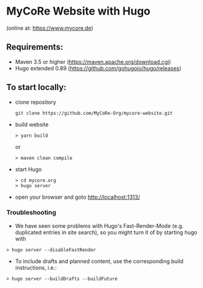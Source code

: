 # MyCoRe Website with Hugo
(online at: https://www.mycore.de)

## Requirements:
 - Maven 3.5 or higher (https://maven.apache.org/download.cgi)
 - Hugo extended 0.89 (https://github.com/gohugoio/hugo/releases)


## To start locally:

 - clone repository
   ```
   git clone https://github.com/MyCoRe-Org/mycore-website.git
   ```
 - build website
   ```
   > yarn build
   ```
   or
   ```
   > maven clean compile
   ```
- start Hugo
  ```
  > cd mycore.org
  > hugo server
  ```
- open your browser and goto <http://localhost:1313/>
 
 ### Troubleshooting
 - We have seen some problems with Hugo's Fast-Render-Mode (e.g. duplicated entries in site search),
   so you might turn it of by starting hugo with
```
> hugo server --disableFastRender
```
 - To include drafts and planned content, use the corresponding build instructions, i.e.:
```
> hugo server --buildDrafts --buildFuture
```
 
